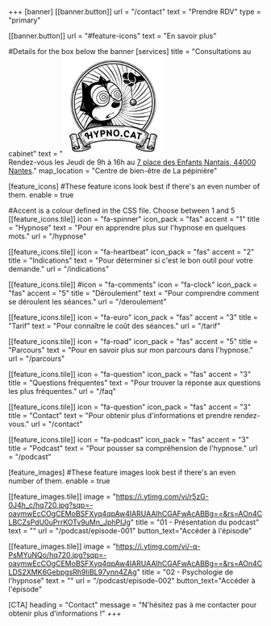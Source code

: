 +++
[banner]
  [[banner.button]]
      url = "/contact"
      text = "Prendre RDV"
      type = "primary"

  [[banner.button]]
      url = "#feature-icons"
      text = "En savoir plus"

#Details for the box below the banner
[services]
  title = "Consultations au cabinet"
  text = "<img width=200px src='/img/hypnocat.png'/><br />Rendez-vous les Jeudi de 9h à 16h au [7 place des Enfants Nantais, 44000 Nantes](https://www.openstreetmap.org/node/1716156816)."
  map_location = "Centre de bien-être de La pépinière"

[feature_icons]
  #These feature icons look best if there's an even number of them.
  enable = true

  #Accent is a colour defined in the CSS file. Choose between 1 and 5
  [[feature_icons.tile]]
    icon = "fa-spinner"
    icon_pack = "fas"
    accent = "1"
    title = "Hypnose"
    text = "Pour en apprendre plus sur l'hypnose en quelques mots."
    url = "/hypnose"

  [[feature_icons.tile]]
    icon = "fa-heartbeat"
    icon_pack = "fas"
    accent = "2"
    title = "Indications"
    text = "Pour déterminer si c'est le bon outil pour votre demande."
    url = "/indications"

  [[feature_icons.tile]]
    #icon = "fa-comments"
    icon = "fa-clock"
    icon_pack = "fas"
    accent = "5"
    title = "Déroulement"
    text = "Pour comprendre comment se déroulent les séances."
    url = "/deroulement"

  [[feature_icons.tile]]
    icon = "fa-euro"
    icon_pack = "fas"
    accent = "3"
    title = "Tarif"
    text = "Pour connaître le coût des séances."
    url = "/tarif"

  [[feature_icons.tile]]
    icon = "fa-road"
    icon_pack = "fas"
    accent = "5"
    title = "Parcours"
    text = "Pour en savoir plus sur mon parcours dans l'hypnose."
    url = "/parcours"

  [[feature_icons.tile]]
    icon = "fa-question"
    icon_pack = "fas"
    accent = "3"
    title = "Questions fréquentes"
    text = "Pour trouver la réponse aux questions les plus fréquentes."
    url = "/faq"

  [[feature_icons.tile]]
    icon = "fa-question"
    icon_pack = "fas"
    accent = "3"
    title = "Contact"
    text = "Pour obtenir plus d'informations et prendre rendez-vous."
    url = "/contact"

  [[feature_icons.tile]]
    icon = "fa-podcast"
    icon_pack = "fas"
    accent = "3"
    title = "Podcast"
    text = "Pour pousser sa compréhension de l'hypnose."
    url = "/podcast"


[feature_images]
#These feature images look best if there's an even number of them.
  enable = true

  [[feature_images.tile]]
    image = "https://i.ytimg.com/vi/r5zG-0J4h_c/hq720.jpg?sqp=-oaymwEcCOgCEMoBSFXyq4qpAw4IARUAAIhCGAFwAcABBg==&rs=AOn4CLBCZsPdU0uPrrKOTv9uMn_JphPIJg"
    title = "01 - Présentation du podcast"
    text = ""
    url = "/podcast/episode-001"
    button_text="Accéder à l'épisode"

  [[feature_images.tile]]
    image = "https://i.ytimg.com/vi/-q-PsMYuNQo/hq720.jpg?sqp=-oaymwEcCOgCEMoBSFXyq4qpAw4IARUAAIhCGAFwAcABBg==&rs=AOn4CLDS2XMK6GebpgsRh9IiBL97ynn4ZAg"
    title = "02 - Psychologie de l'hypnose"
    text = ""
    url = "/podcast/episode-002"
    button_text="Accéder à l'épisode"

[CTA]
  heading = "Contact"
  message = "N'hésitez pas à me contacter pour obtenir plus d'informations !"
+++
